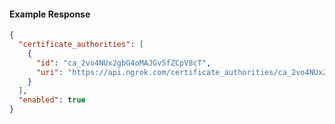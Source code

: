 <!-- Code generated for API Clients. DO NOT EDIT. -->
#### Example Response
```json
{
  "certificate_authorities": [
    {
      "id": "ca_2vo4NUx2gbG4oMAJGv5fZCpV8cT",
      "uri": "https://api.ngrok.com/certificate_authorities/ca_2vo4NUx2gbG4oMAJGv5fZCpV8cT"
    }
  ],
  "enabled": true
}
